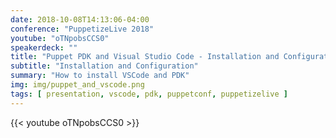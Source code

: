 ```yaml
---
date: 2018-10-08T14:13:06-04:00
conference: "PuppetizeLive 2018"
youtube: "oTNpobsCCS0"
speakerdeck: ""
title: "Puppet PDK and Visual Studio Code - Installation and Configuration"
subtitle: "Installation and Configuration"
summary: "How to install VSCode and PDK"
img: img/puppet_and_vscode.png
tags: [ presentation, vscode, pdk, puppetconf, puppetizelive ]
---
```


{{< youtube oTNpobsCCS0 >}}
